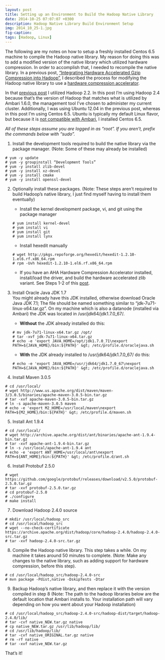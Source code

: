 ```yaml
---
layout: post
title: Setting up an Environment to Build the Hadoop Native Library
date: 2014-10-25 07:07:07 +0300
description: Hadoop Native Library Build Environment Setup
img: 2014_10_25-1.jpg
fig-caption:
tags: [Hadoop, Linux]
---
```

The following are my notes on how to setup a freshly installed Centos 6.5 machine to compile the Hadoop native library. My reason for doing this was to add a modified version of the native library which utilized hardware compression. In order to accomplish that, I needed to recompile the native library. In a previous post, [“Integrating Hardware Accelerated Gzip Compression into Hadoop”](https://swiftdeveloper.ninja/hadoop-hw-gzip/), I described the process for modifying the Hadoop native library to use a [hardware compression accelerator](http://www.aha.com/data-compression/).  

In that [previous post](https://swiftdeveloper.ninja/hadoop-hw-gzip/) I utilized Hadoop 2.2. In this post I’m using Hadoop 2.4 because that’s the version of Hadoop that matches what is utilized by Ambari 1.6.0, the management tool I’ve chosen to administer my current cluster. Additionally, I was using Ubuntu 12.04 in the previous post, whereas in this post I’m using Centos 6.5. Ubuntu is typically my default Linux flavor, but because it is [not compatible with Ambari](https://cwiki.apache.org/confluence/display/AMBARI/Install+Ambari+1.6.0+from+Public+Repositories), I installed Centos 6.5.

*All of these steps assume you are logged in as “root”. If you aren’t, prefix the commands below with “sudo”.*

1. Install the development tools required to build the native library via the package manager. (Note: Some of these may already be installed)
```
# yum -y update
# yum -y groupinstall “Development Tools”
# yum -y install zlib-devel
# yum -y install xz-devel
# yum -y install cmake
# yum -y install openssl-devel
```
2. Optionally install these packages. (Note: These steps aren’t required to build Hadoop’s native library, I just find myself having to install them eventually)

    * Install the kernel development package, vi, and git using the package manager
    ```
    # yum install kernel-devel
    # yum install vi
    # yum install git
    # yum install lynx
    ```

    * Install hexedit manually
    ```
    # wget http://pkgs.repoforge.org/hexedit/hexedit-1.2.10-1.el6.rf.x86_64.rpm
    # rpm -Uvh hexedit-1.2.10-1.el6.rf.x86_64.rpm
    ```
    * If you have an AHA Hardware Compression Accelerator installed, install/load the driver, and build the hardware accelerated zlib variant. See Steps 1-2 of this [post](https://swiftdeveloper.ninja/hadoop-hw-gzip/).
3. Install Oracle Java JDK 1.7  
You might already have this JDK installed, otherwise download Oracle Java JDK 7.1; The file should be named something similar to “jdk-7u71-linux-x64.tar.gz”. On my machine which is also a datanode (installed via Ambari) the JDK was located in /usr/jdk64/jdk1.7.0_67/.  

    * **Without** the JDK already installed do this:
     ```
     # mv jdk-7u71-linux-x64.tar.gz /opt/
     # tar -xvf jdk-7u71-linux-x64.tar.gz
     # echo -e 'export JAVA_HOME=/opt/jdk1.7.0_71\nexport PATH=${JAVA_HOME}/bin:${PATH}' &gt; /etc/profile.d/oraclejava.sh
    ```
 
    * **With** the JDK already installed to /usr/jdk64/jdk1.7.0_67/ do this:
    ```
    # echo -e 'export JAVA_HOME=/usr/jdk64/jdk1.7.0_67\nexport PATH=${JAVA_HOME}/bin:${PATH}' &gt; /etc/profile.d/oraclejava.sh
    ```
4. Install Maven 3.0.5
```
# cd /usr/local/
# wget http://www.us.apache.org/dist/maven/maven-3/3.0.5/binaries/apache-maven-3.0.5-bin.tar.gz
# tar -xvf apache-maven-3.0.5-bin.tar.gz
# ln -s apache-maven-3.0.5 maven
# echo -e 'export M2_HOME=/usr/local/maven\nexport PATH=${M2_HOME}/bin:${PATH}' &gt; /etc/profile.d/maven.sh
```
5. Install Ant 1.9.4
```
# cd /usr/local/
# wget http://archive.apache.org/dist/ant/binaries/apache-ant-1.9.4-bin.tar.gz
# tar -xvf apache-ant-1.9.4-bin.tar.gz
# ln -s /usr/local/apache-ant-1.9.4 ant
# echo -e 'export ANT_HOME=/usr/local/ant\nexport PATH=${ANT_HOME}/bin:${PATH}' &gt; /etc/profile.d/ant.sh
```
6. Install Protobuf 2.5.0
```
# wget https://github.com/google/protobuf/releases/download/v2.5.0/protobuf-2.5.0.tar.gz
# tar -xvf protobuf-2.5.0.tar.gz
# cd protobuf-2.5.0
# ./configure
# make install
```
7. Download Hadoop 2.4.0 source
```
# mkdir /usr/local/hadoop_src
# cd /usr/local/hadoop_src
# wget --no-check-certificate https://archive.apache.org/dist/hadoop/core/hadoop-2.4.0/hadoop-2.4.0-src.tar.gz
# tar -xvf hadoop-2.4.0-src.tar.gz
```
8. Compile the Hadoop native library. This step takes a while. On my machine it takes around 50 minutes to complete. (Note: Make any changes to the native library, such as adding support for hardware compression, before this step).
```
# cd /usr/local/hadoop_src/hadoop-2.4.0-src
# mvn package -Pdist,native -DskipTests -Dtar
```
     

 9. Backup Hadoop’s native library, and then replace it with the version compiled in step 8 (Note: The path to the hadoop libraries below are the default location that Ambari installs to. Your installation path will vary depending on how you went about your Hadoop installation)
```
# cd /usr/local/hadoop_src/hadoop-2.4.0-src/hadoop-dist/target/hadoop-2.4.0/lib/
# tar -cvf native_NEW.tar.gz native
# cp native_NEW.tar.gz /usr/lib/hadoop/lib/
# cd /usr/lib/hadoop/lib/
# tar -cvf native_ORIGINAL.tar.gz native
# rm -rf native
# tar -xvf native_NEW.tar.gz
```  
That’s it!
